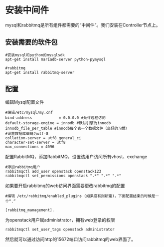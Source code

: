 # 安装中间件

mysql和rabbitmq是所有组件都需要的“中间件”。我们安装在Controller节点上。

## 安装需要的软件包
```
#安装mysql和python的mysqlsdk
apt-get install mariadb-server python-pymysql

#rabbitmq
apt-get install rabbitmq-server
```

## 配置
编辑Mysql配置文件
```
#编辑/etc/mysql/my.cnf
bind-address            = 0.0.0.0 #允许远程访问
default-storage-engine = innodb #默认引擎为innodb
innodb_file_per_table #innodb每个表一个数据文件（良好的习惯）
#设置数据库编码为utf-8
collation-server = utf8_general_ci 
character-set-server = utf8
max_connections = 4096
```
配置RabbitMQ，添加RabbitMQ，设置该用户访问所有vhost、exchange
```
#添加rabbitmq用户
rabbitmqctl add_user openstack openstack123
rabbitmqctl set_permissions openstack ".*" ".*" ".*"
```
如果要开启rabbitmq的web访问界面需要更改rabbitmq的配置
```
#编辑 /etc/rabbitmq/enabled_plugins (如果没有则新建)，下面配置结束的时候是一个“.”

[rabbitmq_management].
```
为openstack用户赋administrator，拥有web登录的权限
```
rabbitmqctl set_user_tags openstack administrator
```
然后就可以通过访问http的15672端口访问rabbitmq的web界面了。